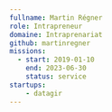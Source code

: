```yaml
---
fullname: Martin Régner
role: Intrapreneur
domaine: Intraprenariat
github: martinregner
missions:
  - start: 2019-01-10
    end: 2023-06-30
    status: service
startups:
    - datagir
---
```

